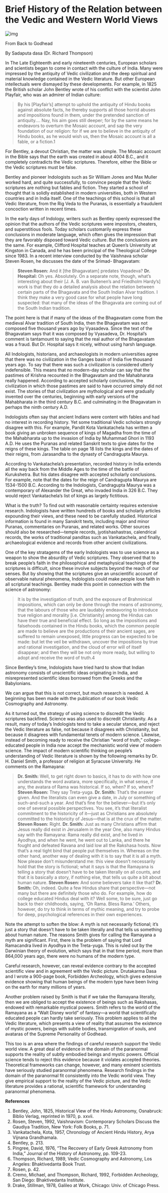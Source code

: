 # Brief History of the Relation between the Vedic and Western World Views

![img](https://lh3.googleusercontent.com/-g4Y5ss8u8Zc/V7rh_5R_izI/AAAAAAAAeMw/NU4-idv4b5k/s0/2016-08-22_13-28-54.jpg)

From Back to Godhead

By Sadaputa dasa (Dr. Richard Thompson)





In The Late Eighteenth and early nineteenth centuries, European scholars and scientists began to come in contact with the culture of India. Many were impressed by the antiquity of Vedic civilization and the deep spiritual and material knowledge contained in the Vedic literature. But other European intellectuals were dismayed by these developments. For example, in 1825 the British scholar John Bentley wrote of his conflict with the scientist John Playfair, who was an admirer of Indian culture:

> By his [Playfair’s] attempt to uphold the antiquity of Hindu books against absolute facts, he thereby supports all those horrid abuses and impositions found in them, under the pretended sanction of antiquity.… Nay, his aim goes still deeper; for by the same means he endeavors to overturn the Mosaic account, and sap the very foundation of our religion: for if we are to believe in the antiquity of Hindu books, as he would wish us, then the Mosaic account is all a fable, or a fiction.1

For Bentley, a devout Christian, the matter was simple. The Mosaic account in the Bible says that the earth was created in about 4004 B.C., and it completely contradicts the Vedic scriptures. Therefore, either the Bible or the Vedic scriptures must be false.

Bentley and pioneer Indologists such as Sir William Jones and Max Muller worked hard, and quite successfully, to convince people that the Vedic scriptures are nothing but fables and fiction. They started a school of thought that is solidly established in modern universities, both in Western countries and in India itself. One of the teachings of this school is that all Vedic literature, from the Rig Veda to the Puranas, is essentially a fraudulent concoction written in recent times.

In the early days of Indology, writers such as Bentley openly expressed the opinion that the authors of the Vedic scriptures were impostors, cheaters, and superstitious fools. Today scholars customarily express these conclusions in moderate language, which often gives the impression that they are favorably disposed toward Vedic culture. But the conclusions are the same. For example, Clifford Hospital teaches at Queen’s University at Kingston in Canada, and he has been principal of the Theological College since 1983. In a recent interview conducted by the Vaishnava scholar Steven Rosen, he discusses the date of the Srimad- Bhagavatam:

> **Steven Rosen:** And it [the Bhagavatam] predates Vopadeva?
> **Dr. Hospital:** Oh yes. Absolutely. On a separate note, though, what’s interesting about their [J. A. B. van Buitenen’s and Friedholm Hardy’s] work is that they do a detailed analysis about the relation between certain parts of the Bhagavata and the South Indian Alvar tradition. I think they make a very good case for what people have long suspected: that many of the ideas of the Bhagavata are coming out of the South Indian tradition.

The point here is that if many of the ideas of the Bhagavatam come from the medieval Alvar tradition of South India, then the Bhagavatam was not composed five thousand years ago by Vyasadeva. Since the text of the Bhagavatam says that it was composed by Vyasadeva, Dr. Hospital’s comment is tantamount to saying that the real author of the Bhagavatam was a fraud. But Dr. Hospital says it nicely, without using harsh language.

All Indologists, historians, and archaeologists in modern universities agree that there was no civilization in the Ganges basin of India five thousand years ago. To say that there was such a civilization is considered utterly indefensible. This means that no modern-day scholar can say that the pastimes of Krishna recounted in the Bhagavatam and the Mahabharata really happened. According to accepted scholarly conclusions, the civilization in which those pastimes are said to have occurred simply did not exist. The stories of that civilization are mythological and were gradually invented over the centuries, beginning with early versions of the Mahabharata in the third century B.C. and culminating in the Bhagavatam in perhaps the ninth century A.D.

Indologists often say that ancient Indians were content with fables and had no interest in recording history. Yet some traditional Vedic scholars strongly disagree with this. For example, Pandit Kota Vankatachela has written a book giving an unbroken sequence of kings of Magadha from the time of the Mahabharata up to the invasion of India by Muhammad Ghori in 1193 A.D. He uses the Puranas and related Sanskrit texts to give dates for the reigns of these kings. The table on page 18 lists the kings and the dates of their reigns, from Jarasandha to the dynasty of Candragupta Maurya.

According to Vankatachela’s presentation, recorded history in India extends all the way back from the Middle Ages to the time of the battle of Kurukshetra. But his dates disagree with accepted scholarly conclusions. For example, note that the dates for the reign of Candragupta Maurya are 1534-1500 B.C. According to the Indologists, Candragupta Maurya was a contemporary of Alexander the Great, who invaded India in 326 B.C. They would reject Vankatachela’s list of kings as largely fictitious.

What is the truth? To find out with reasonable certainty requires extensive research. Indologists have written hundreds of books and scholarly articles expounding their views, and these need to be carefully studied. Historical information is found in many Sanskrit texts, including major and minor Puranas, commentaries on Puranas, and related works. Other sources should also be researched—temple records, jyotishashastras, calendrical records, the works of traditional panditas such as Vankatachela, and finally, archaeological evidence and records from other ancient civilizations.

One of the key stratagems of the early Indologists was to use science as a weapon to show the absurdity of Vedic scriptures. They observed that to break people’s faith in the philosophical and metaphysical teachings of the scriptures is difficult, since these involve subjects beyond the reach of our senses. But by showing that the scriptures give an unscientific account of observable natural phenomena, Indologists could make people lose faith in all scriptural teachings. Bentley made this point in connection with the science of astronomy:

> It is by the investigation of truth, and the exposure of Brahminical impositions, which can only be done through the means of astronomy, that the labours of those who are laudably endeavoring to introduce true religion and morality [i.e. Christianity] among the Hindus can have their true and beneficial effect. So long as the impositions and falsehoods contained in the Hindu books, which the common people are made to believe are the productions of their ancient sages, are suffered to remain unexposed, little progress can be expected to be made: but let the veil be withdrawn, uncover the impositions by true and rational investigation, and the cloud of error will of itself disappear; and then they will be not only more ready, but willing to adopt and receive the word of truth.4

Since Bentley’s time, Indologists have tried hard to show that Indian astronomy consists of unscientific ideas originating in India, and misrepresented scientific ideas borrowed from the Greeks and the Babylonians.

We can argue that this is not correct, but much research is needed. A beginning has been made with the publication of our book Vedic Cosmography and Astronomy.

As it turned out, the strategy of using science to discredit the Vedic scriptures backfired. Science was also used to discredit Christianity. As a result, many of today’s Indologists tend to take a secular stance, and reject the Vedic literature as false, not because it disagrees with Christianity, but because it disagrees with fundamental tenets of modern science. Likewise, instead of becoming ready to receive the Christian “word of truth,” college- educated people in India now accept the mechanistic world view of modern science. The impact of modern scientific thinking on people’s understanding of Vedic literature is shown by the following remarks by Dr. H. Daniel Smith, a professor of religion at Syracuse University. He comments on the Ramayana:

> **Dr. Smith:** Well, to get right down to basics, it has to do with how one understands the word avatara, more specifically, in what sense, if any, the avatara of Rama was historical. If so, when? If so, where?
> **Steven Rosen:** They say Treta-yuga.
> **Dr. Smith:** That’s the answer given. And the literalists can even give a date, in July or something of such-and-such a year. And that’s fine for the believer—but it’s only one of several possible perspectives. You see, it’s that literalist commitment to the historicity of it—just as Christians are absolutely committed to the historicity of Jesus—that is at the crux of the matter.
> **Steven Rosen:** Right.
> **Dr. Smith:** Just as many Christians affirm that Jesus really did exist in Jerusalem in the year One, also many Hindus say with the Ramayana: Rama really did exist, and he lived in Ayodhya, and when he went, he went out to Lanka, and there he fought and defeated Ravana and laid low all the Rakshasa hosts. Now that’s a real tight bind that people put themselves in. Whereas on the other hand, another way of dealing with it is to say that it is all a myth. Now please don’t misunderstand me: this view doesn’t necessarily hold that the story is fictional; what it says is that the Ramayana is telling a story that doesn’t have to be taken literally on all counts, and that it is basically a story, if nothing else, that tells us quite a bit about human nature.
> **Steven Rosen:** And some believers take it like that?
> **Dr. Smith:** Oh, indeed. Quite a few Hindus share that perspective—not many but there are definitely those who do. For example, how do college educated Hindus deal with it? Well some, to be sure, just go back to their childhoods, saying, ‘Oh Rama. Bless Rama.’ Others, however, do try to think in terms of mythic meaning, and try to probe for deep, psychological references in their own experiences.

Note the attempt to soften the blow: A myth is not necessarily fictional; it’s just a story that doesn’t have to be taken literally and that tells us something about human nature. The reasons Smith gives for calling the Ramayana a myth are significant. First, there is the problem of saying that Lord Ramacandra lived in Ayodhya in the Treta-yuga. This is ruled out by the Darwinian theory of evolution, which says that in that time period, more than 864,000 years ago, there were no humans of the modern type.

Careful research, however, can reveal evidence contrary to the accepted scientific view and in agreement with the Vedic picture. Drutakarma Dasa and I wrote a 900-page book, Forbidden Archeology, which gives extensive evidence showing that human beings of the modern type have been living on the earth for many millions of years.

Another problem raised by Smith is that if we take the Ramayana literally, then we are obliged to accept the existence of beings such as Rakshasas, endowed with remarkable mystical powers. Smith refers to the world of the Ramayana as a “Walt Disney world” of fantasy—a world that scientifically educated people can hardly take seriously. This problem applies to all the Vedic literature, which presents a view of reality that assumes the existence of mystic powers, beings with subtle bodies, transmigration of souls, and avataras of the Supreme Personality of Godhead.

This too is an area where the findings of careful research support the Vedic world view. A great deal of evidence in the domain of the paranormal supports the reality of subtly embodied beings and mystic powers. Official science tends to reject this evidence because it violates accepted theories. Theoretical frameworks can change, however, and many eminent scientists have seriously studied paranormal phenomena. Research findings in the domain of the paranormal fit consistently into the Vedic world view. They give empirical support to the reality of the Vedic picture, and the Vedic literature provides a rational, scientific framework for understanding paranormal phenomena.

**References**

1. Bentley, John, 1825, Historical View of the Hindu Astronomy, Osnabruck: Biblio Verlag, reprinted in 1970, p. xxvii.
2. Rosen, Steven, 1992, Vaishnavism: Contemporary Scholars Discuss the Gaudiya Tradition, New York: Folk Books, p. 71.
3. Vankatachela, Kota, 1957, Chronology of Ancient Hindu History, Arya Vijnana Grandhamala.
4. Bentley, p. 213.
5. Pingree, David, 1976, “The Recovery of Early Greek Astronomy from India,” Journal of the History of Astronomy, pp. 109-23.
6. Thompson, Richard, 1989, Vedic Cosmography and Astronomy, Los Angeles: Bhaktivedanta Book Trust.
7. Rosen, p. 42.
8. Cremo, Michael, and Thompson, Richard, 1992, Forbidden Archeology, San Diego: Bhaktivedanta Institute.
9. Drake, Stillman, 1978, Galileo at Work, Chicago: Univ. of Chicago Press.